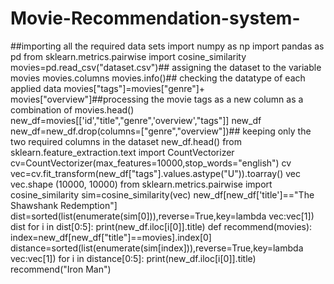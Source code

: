 # Movie-Recommendation-system-
 ##importing all the required data sets 
import numpy as np
 import pandas as pd 
from sklearn.metrics.pairwise import cosine_similarity
 movies=pd.read_csv("dataset.csv")## assigning the dataset to the variable 
movies
 movies.columns
 movies.info()## checking the datatype of each applied data 
movies["tags"]=movies["genre"]+ movies["overview"]##processing the movie tags as a new column as a combination of
 movies.head()
 new_df=movies[['id',"title","genre",'overview',"tags"]]
 new_df
 new_df=new_df.drop(columns=["genre","overview"])## keeping only the two required columns in the dataset
 new_df.head()
 from sklearn.feature_extraction.text import CountVectorizer
 cv=CountVectorizer(max_features=10000,stop_words="english") 
cv
 vec=cv.fit_transform(new_df["tags"].values.astype("U")).toarray()
 vec
 vec.shape
 (10000, 10000)
 from sklearn.metrics.pairwise import cosine_similarity
 sim=cosine_similarity(vec)
 new_df[new_df['title']=="The Shawshank Redemption"]
 dist=sorted(list(enumerate(sim[0])),reverse=True,key=lambda vec:vec[1])
 dist
 for i in dist[0:5]:
 print(new_df.iloc[i[0]].title)
 def recommend(movies):
 index=new_df[new_df["title"]==movies].index[0]
 distance=sorted(list(enumerate(sim[index])),reverse=True,key=lambda vec:vec[1])
 for i in distance[0:5]:
 print(new_df.iloc[i[0]].title)
 recommend("Iron Man")
 
